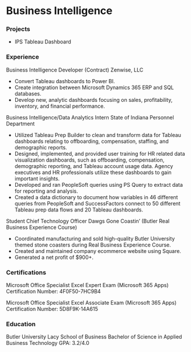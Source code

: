 # Business Intelligence

### Projects
- IPS Tableau Dashboard

### Experience
Business Intelligence Developer (Contract)
Zenwise, LLC
- Convert Tableau dashboards to Power BI.
- Create integration between Microsoft Dynamics 365 ERP and SQL databases.
- Develop new, analytic dashboards focusing on sales, profitability, inventory, and financial performance.

Business Intelligence/Data Analytics Intern
State of Indiana Personnel Department
- Utilized Tableau Prep Builder to clean and transform data for Tableau dashboards relating to offboarding, compensation, staffing, and demographic reports.
- Designed, implemented, and provided user training for HR related data visualization dashboards, such as offboarding, compensation, demographic reporting, and Tableau account usage data. Agency executives and HR professionals utilize these dashboards to gain important insights.
- Developed and ran PeopleSoft queries using PS Query to extract data for reporting and analysis.
- Created a data dictionary to document how variables in 46 different queries from PeopleSoft and SuccessFactors connect to 50 different Tableau prep data flows and 20 Tableau dashboards.

Student Chief Technology Officer
Dawgs Gone Coastin’ (Butler Real Business Experience Course)
- Coordinated manufacturing and sold high-quality Butler University themed stone coasters during Real Business Experience Course.
- Created and maintained company ecommerce website using Square.
- Generated a net profit of $900+.

### Certifications
Microsoft Office Specialist
Excel Expert Exam (Microsoft 365 Apps)
Certification Number: 4F0F50-7HC9B4

Microsoft Office Specialist
Excel Associate Exam (Microsoft 365 Apps)
Certification Number: 5D8F9K-14A615

### Education
Butler University Lacy School of Business
Bachelor of Science in Applied Business Technology
GPA: 3.2/4.0

